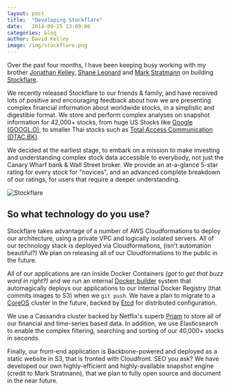 ```yaml
---
layout: post
title:  "Developing Stockflare"
date:   2014-09-25 13:09:00
categories: blog
author: David Kelley
image: /img/stockflare.png
---
```


Over the past four months, I have been keeping busy working with my brother [Jonathan Kelley](http://be.net/jonathankelley), [Shane Leonard](http://uk.linkedin.com/in/shaneleonard) and [Mark Stratmann](http://http://mark.stratmann.me/) on building [Stockflare](https://stockflare.com).

We recently released Stockflare to our friends & family, and have received lots of positive and encouraging feedback about how we are presenting complex financial information about worldwide stocks, in a simplistic and digestible format. We store and perform complex analyses on snapshot information for 42,000+ stocks, from huge US Stocks like [Google (GOOGL.O)](https://stockflare.com/stocks/GOOGL.O), to smaller Thai stocks such as [Total Access Communication (DTAC.BK)](https://stockflare.com/stocks/DTAC.BK).

We decided at the earliest stage, to embark on a mission to make investing and understanding complex stock data accessible to everybody, not just the Canary Wharf bank & Wall Street broker. We provide an at-a-glance 5-star rating for every stock for "novices", and an advanced complete breakdown of our ratings, for users that require a deeper understanding.

![Stockflare](/images/posts/stockflare.png)

## So what technology do you use?
Stockflare takes advantage of a number of AWS Cloudformations to deploy our architecture, using a private VPC and logically isolated servers. All of our technology stack is deployed via Cloudformations, (isn't automation beautiful?) We plan on releasing all of our Cloudformations to the public in the future.

All of our applications are ran inside Docker Containers _(got to get that buzz word in right?)_ and we run an internal [Docker builder](https://github.com/rafecolton/docker-builder) system that automagically deploys our applications to our internal Docker Registry (that commits images to S3) when we `git push`. We have a plan to migrate to a [CoreOS](https://coreos.com/) cluster in the future, backed by [Etcd](https://github.com/coreos/etcd) for distributed configuration.

We use a Cassandra cluster backed by Netflix's superb [Priam](https://github.com/Netflix/Priam) to store all of our financial and time-series based data. In addition, we use Elasticsearch to enable the complex filtering, searching and sorting of our 40,000+ stocks in seconds.

Finally, our front-end application is Backbone-powered and deployed as a static website in S3, that is fronted with Cloudfront. SEO you ask? We have developed our own highly-efficient and highly-available snapshot engine (credit to Mark Stratmann), that we plan to fully open source and document in the near future.
